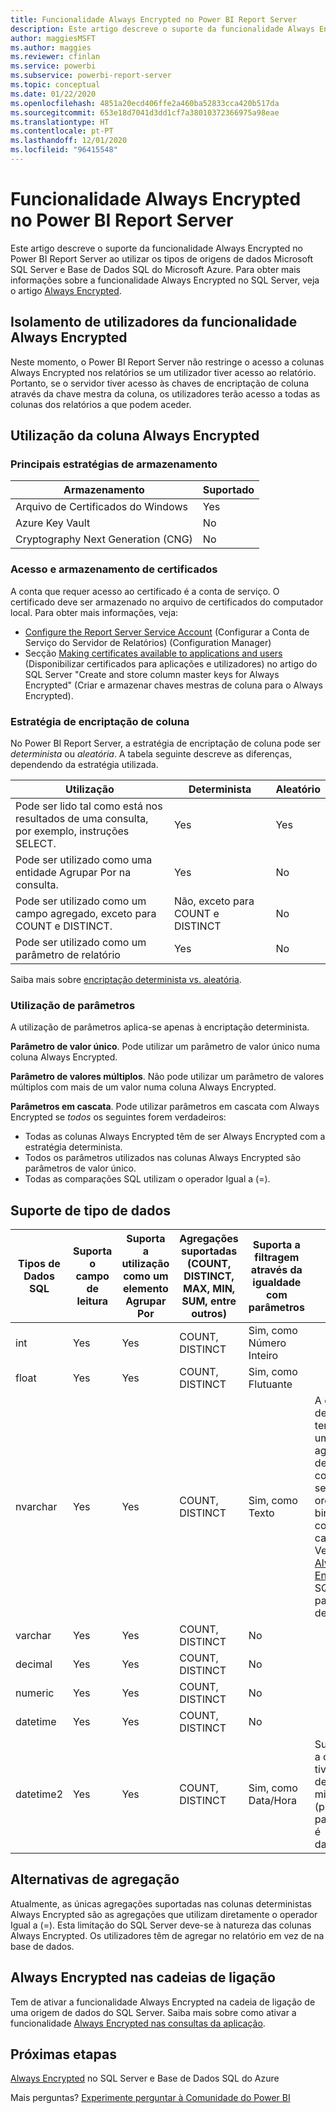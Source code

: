 ```yaml
---
title: Funcionalidade Always Encrypted no Power BI Report Server
description: Este artigo descreve o suporte da funcionalidade Always Encrypted no Power BI Report Server ao utilizar os tipos de origens de dados Microsoft SQL Server e Base de Dados SQL do Microsoft Azure.
author: maggiesMSFT
ms.author: maggies
ms.reviewer: cfinlan
ms.service: powerbi
ms.subservice: powerbi-report-server
ms.topic: conceptual
ms.date: 01/22/2020
ms.openlocfilehash: 4851a20ecd406ffe2a460ba52833cca420b517da
ms.sourcegitcommit: 653e18d7041d3dd1cf7a38010372366975a98eae
ms.translationtype: HT
ms.contentlocale: pt-PT
ms.lasthandoff: 12/01/2020
ms.locfileid: "96415548"
---
```

# <a name="always-encrypted-in-power-bi-report-server"></a>Funcionalidade Always Encrypted no Power BI Report Server

Este artigo descreve o suporte da funcionalidade Always Encrypted no Power BI Report Server ao utilizar os tipos de origens de dados Microsoft SQL Server e Base de Dados SQL do Microsoft Azure. Para obter mais informações sobre a funcionalidade Always Encrypted no SQL Server, veja o artigo [Always Encrypted](/sql/relational-databases/security/encryption/always-encrypted-database-engine).

## <a name="always-encrypted-user-isolation"></a>Isolamento de utilizadores da funcionalidade Always Encrypted

Neste momento, o Power BI Report Server não restringe o acesso a colunas Always Encrypted nos relatórios se um utilizador tiver acesso ao relatório.  Portanto, se o servidor tiver acesso às chaves de encriptação de coluna através da chave mestra da coluna, os utilizadores terão acesso a todas as colunas dos relatórios a que podem aceder.

## <a name="always-encrypted-column-usage"></a>Utilização da coluna Always Encrypted

### <a name="key-storage-strategies"></a>Principais estratégias de armazenamento

|Armazenamento  |Suportado  |
|---------|---------|
|Arquivo de Certificados do Windows | Yes |
|Azure Key Vault | No |
| Cryptography Next Generation (CNG) | No |

### <a name="certificate-storage-and-access"></a>Acesso e armazenamento de certificados

A conta que requer acesso ao certificado é a conta de serviço. O certificado deve ser armazenado no arquivo de certificados do computador local. Para obter mais informações, veja:

- [Configure the Report Server Service Account](/sql/reporting-services/install-windows/configure-the-report-server-service-account-ssrs-configuration-manager) (Configurar a Conta de Serviço do Servidor de Relatórios) (Configuration Manager)
- Secção [Making certificates available to applications and users](/sql/relational-databases/security/encryption/create-and-store-column-master-keys-always-encrypted#making-certificates-available-to-applications-and-users) (Disponibilizar certificados para aplicações e utilizadores) no artigo do SQL Server "Create and store column master keys for Always Encrypted" (Criar e armazenar chaves mestras de coluna para o Always Encrypted).

### <a name="column-encryption-strategy"></a>Estratégia de encriptação de coluna

No Power BI Report Server, a estratégia de encriptação de coluna pode ser *determinista* ou *aleatória*. A tabela seguinte descreve as diferenças, dependendo da estratégia utilizada.

|Utilização  |Determinista  |Aleatório  |
|---------|---------|---------|
|Pode ser lido tal como está nos resultados de uma consulta, por exemplo, instruções SELECT. | Yes  | Yes  |
|Pode ser utilizado como uma entidade Agrupar Por na consulta. | Yes | No |
|Pode ser utilizado como um campo agregado, exceto para COUNT e DISTINCT. | Não, exceto para COUNT e DISTINCT | No |
|Pode ser utilizado como um parâmetro de relatório | Yes | No |

Saiba mais sobre [encriptação determinista vs. aleatória](/sql/relational-databases/security/encryption/always-encrypted-database-engine#selecting--deterministic-or-randomized-encryption).

### <a name="parameter-usage"></a>Utilização de parâmetros

A utilização de parâmetros aplica-se apenas à encriptação determinista.

**Parâmetro de valor único**.  Pode utilizar um parâmetro de valor único numa coluna Always Encrypted.

**Parâmetro de valores múltiplos**. Não pode utilizar um parâmetro de valores múltiplos com mais de um valor numa coluna Always Encrypted.

**Parâmetros em cascata**. Pode utilizar parâmetros em cascata com Always Encrypted se *todos* os seguintes forem verdadeiros:

- Todas as colunas Always Encrypted têm de ser Always Encrypted com a estratégia determinista.
- Todos os parâmetros utilizados nas colunas Always Encrypted são parâmetros de valor único.
- Todas as comparações SQL utilizam o operador Igual a (=).

## <a name="datatype-support"></a>Suporte de tipo de dados

| Tipos de Dados SQL | Suporta o campo de leitura | Suporta a utilização como um elemento Agrupar Por | Agregações suportadas (COUNT, DISTINCT, MAX, MIN, SUM, entre outros) | Suporta a filtragem através da igualdade com parâmetros | Notas |
| --- | --- | --- | --- | --- | --- |
| int | Yes | Yes | COUNT, DISTINCT | Sim, como Número Inteiro |   |
| float | Yes | Yes | COUNT, DISTINCT | Sim, como Flutuante |   |
| nvarchar | Yes | Yes | COUNT, DISTINCT | Sim, como Texto | A encriptação determinista tem de utilizar um agrupamento de colunas com uma sequência de ordenação binary2 para colunas de carateres. Veja o artigo [Always Encrypted](/sql/relational-databases/security/encryption/always-encrypted-database-engine#selecting--deterministic-or-randomized-encryption) do SQL Server para obter detalhes.  |
| varchar | Yes | Yes | COUNT, DISTINCT | No |   |
| decimal | Yes | Yes | COUNT, DISTINCT | No |   |
| numeric | Yes | Yes | COUNT, DISTINCT | No |   |
| datetime | Yes | Yes | COUNT, DISTINCT | No |   |
| datetime2 | Yes | Yes | COUNT, DISTINCT | Sim, como Data/Hora | Suportado se a coluna não tiver precisão de milissegundos (por outras palavras, não é datetime2(0)) |

## <a name="aggregation-alternatives"></a>Alternativas de agregação

Atualmente, as únicas agregações suportadas nas colunas deterministas Always Encrypted são as agregações que utilizam diretamente o operador Igual a (=). Esta limitação do SQL Server deve-se à natureza das colunas Always Encrypted. Os utilizadores têm de agregar no relatório em vez de na base de dados.

## <a name="always-encrypted-in-connection-strings"></a>Always Encrypted nas cadeias de ligação

Tem de ativar a funcionalidade Always Encrypted na cadeia de ligação de uma origem de dados do SQL Server. Saiba mais sobre como ativar a funcionalidade [Always Encrypted nas consultas da aplicação](/sql/relational-databases/security/encryption/develop-using-always-encrypted-with-net-framework-data-provider#enabling-always-encrypted-for-application-queries).

## <a name="next-steps"></a>Próximas etapas

[Always Encrypted](/sql/relational-databases/security/encryption/always-encrypted-database-engine) no SQL Server e Base de Dados SQL do Azure

Mais perguntas? [Experimente perguntar à Comunidade do Power BI](https://community.powerbi.com/)